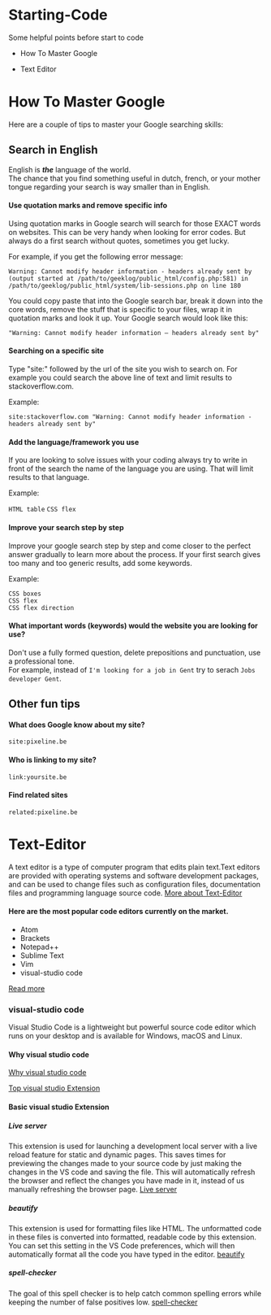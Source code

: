 # Starting-Code

Some helpful points before start to code

* How To Master Google

* Text Editor

# How To Master Google

Here are a couple of tips to master your Google searching skills:

## Search in English

English is **_the_** language of the world.  
The chance that you find something useful in dutch, french, or your mother tongue regarding your search is way smaller than in English.

#### Use quotation marks and remove specific info

Using quotation marks in Google search will search for those EXACT words on websites. This can be very handy when looking for error codes. But always do a first search without quotes, sometimes you get lucky.

For example, if you get the following error message:

```
Warning: Cannot modify header information - headers already sent by (output started at /path/to/geeklog/public_html/config.php:581) in /path/to/geeklog/public_html/system/lib-sessions.php on line 180
```

You could copy paste that into the Google search bar, break it down into the core words, remove the stuff that is specific to your files,
wrap it in quotation marks and look it up. Your Google search would look like this:

```
"Warning: Cannot modify header information – headers already sent by"
```
#### Searching on a specific site

Type "site:" followed by the url of the site you wish to search on.
For example you could search the above line of text and limit results to stackoverflow.com.

Example:

```
site:stackoverflow.com "Warning: Cannot modify header information - headers already sent by"
```

#### Add the language/framework you use

If you are looking to solve issues with your coding always try to write in front of the search the name of the language you are using. That will limit results to that language.

Example:

`HTML table` 
`CSS flex`   

#### Improve your search step by step

Improve your google search step by step and come closer to the perfect answer gradually to learn more about the process. If your first search gives too many and too generic results, add some keywords.

Example:

```
CSS boxes
CSS flex
CSS flex direction
```

#### What important words (keywords) would the website you are looking for use?

Don't use a fully formed question, delete prepositions and punctuation, use a professional tone.  
For example, instead of `I'm looking for a job in Gent` try to serach `Jobs developer Gent`.

## Other fun tips

#### What does Google know about my site?

```
site:pixeline.be
```

#### Who is linking to my site?

```
link:yoursite.be
```

#### Find related sites

```
related:pixeline.be
```

# Text-Editor

A text editor is a type of computer program that edits plain text.Text editors are provided with operating systems and software development packages, and can be used to change files such as configuration files, documentation files and programming language source code.
[More about Text-Editor](https://whatis.techtarget.com/definition/text-editor)

#### Here are the most popular code editors currently on the market.

* Atom
* Brackets
* Notepad++
* Sublime Text
* Vim
* visual-studio code

[Read more](https://kinsta.com/blog/best-text-editors/)

### visual-studio code

Visual Studio Code is a lightweight but powerful source code editor which runs on your desktop and is available for Windows, macOS and Linux.

#### Why visual studio code

[Why visual studio code](https://code.visualstudio.com/docs/editor/whyvscode#:~:text=Edit%2C%20build%2C%20and%20debug%20with%20ease%23&text=For%20serious%20coding%2C%20you'll,and%20navigation%2C%20and%20code%20refactoring.)

[Top visual studio Extension](https://code.visualstudio.com/docs#:~:text=Visual%20Studio%20Code%20is%20a,for%20JavaScript%2C%20TypeScript%20and%20Node.)

#### Basic visual studio Extension

##### Live server

This extension is used for launching a development local server with a live reload feature for static and dynamic pages. This saves times for previewing the changes made to your source code by just making the changes in the VS code and saving the file. This will automatically refresh the browser and reflect the changes you have made in it, instead of us manually refreshing the browser page.
[Live server](https://marketplace.visualstudio.com/items?itemName=ritwickdey.LiveServer)

##### beautify

This extension is used for formatting files like HTML. The unformatted code in these files is converted into formatted, readable code by this extension. You can set this setting in the VS Code preferences, which will then automatically format all the code you have typed in the editor.
[beautify](https://marketplace.visualstudio.com/items?itemName=HookyQR.beautify)

##### spell-checker

The goal of this spell checker is to help catch common spelling errors while keeping the number of false positives low.
[spell-checker](https://marketplace.visualstudio.com/items?itemName=streetsidesoftware.code-spell-checker)
